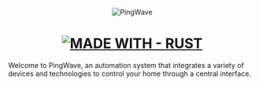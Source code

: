 <p align="center"><img src="" alt="PingWave"></p>
<h1 align="center">
  <a href="https://www.rust-lang.org/"><img src="https://img.shields.io/badge/MADE_WITH-RUST-f56e0f?style=for-the-badge" alt="MADE WITH - RUST"></a>
</h1>

<p>Welcome to PingWave, an automation system that integrates a variety of devices and technologies to control your home through a central interface.</p>
